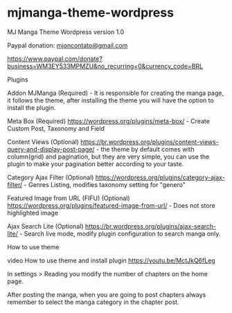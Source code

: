 # mjmanga-theme-wordpress
MJ Manga Theme Wordpress version 1.0

Paypal donation: mjoncontato@gmail.com

https://www.paypal.com/donate?business=WM3EY533MPMZU&no_recurring=0&currency_code=BRL


Plugins

Addon MJManga (Required) - It is responsible for creating the manga page, it follows the theme, after installing the theme you will have the option to install the plugin.

Meta Box (Required) https://wordpress.org/plugins/meta-box/ - Create Custom Post, Taxonomy and Field

Content Views (Optional) https://br.wordpress.org/plugins/content-views-query-and-display-post-page/ - the theme by default comes with column(grid) and pagination, but they are very simple, you can use the plugin to make your pagination better according to your taste.

Category Ajax Filter (Optional) https://wordpress.org/plugins/category-ajax-filter/ - Genres Listing, modifies taxonomy setting for "genero"

Featured Image from URL (FIFU) (Optional) https://wordpress.org/plugins/featured-image-from-url/ - Does not store highlighted image

Ajax Search Lite (Optional) https://br.wordpress.org/plugins/ajax-search-lite/ - Search live mode, modify plugin configuration to search manga only.


How to use theme

video How to use theme and install plugin https://youtu.be/MctJkQ6fLeg

In settings > Reading you modify the number of chapters on the home page.

After posting the manga, when you are going to post chapters always remember to select the manga category in the chapter post.
